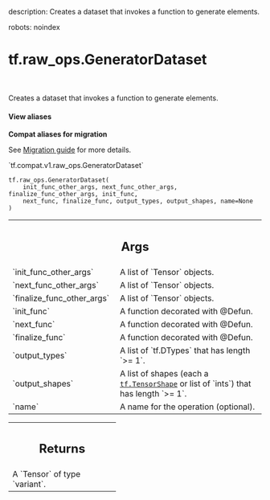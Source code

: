 description: Creates a dataset that invokes a function to generate elements.

robots: noindex

# tf.raw_ops.GeneratorDataset

<!-- Insert buttons and diff -->

<table class="tfo-notebook-buttons tfo-api nocontent" align="left">

</table>



Creates a dataset that invokes a function to generate elements.

<section class="expandable">
  <h4 class="showalways">View aliases</h4>
  <p>
<b>Compat aliases for migration</b>
<p>See
<a href="https://www.tensorflow.org/guide/migrate">Migration guide</a> for
more details.</p>
<p>`tf.compat.v1.raw_ops.GeneratorDataset`</p>
</p>
</section>

<pre class="devsite-click-to-copy prettyprint lang-py tfo-signature-link">
<code>tf.raw_ops.GeneratorDataset(
    init_func_other_args, next_func_other_args, finalize_func_other_args, init_func,
    next_func, finalize_func, output_types, output_shapes, name=None
)
</code></pre>



<!-- Placeholder for "Used in" -->


<!-- Tabular view -->
 <table class="responsive fixed orange">
<colgroup><col width="214px"><col></colgroup>
<tr><th colspan="2"><h2 class="add-link">Args</h2></th></tr>

<tr>
<td>
`init_func_other_args`
</td>
<td>
A list of `Tensor` objects.
</td>
</tr><tr>
<td>
`next_func_other_args`
</td>
<td>
A list of `Tensor` objects.
</td>
</tr><tr>
<td>
`finalize_func_other_args`
</td>
<td>
A list of `Tensor` objects.
</td>
</tr><tr>
<td>
`init_func`
</td>
<td>
A function decorated with @Defun.
</td>
</tr><tr>
<td>
`next_func`
</td>
<td>
A function decorated with @Defun.
</td>
</tr><tr>
<td>
`finalize_func`
</td>
<td>
A function decorated with @Defun.
</td>
</tr><tr>
<td>
`output_types`
</td>
<td>
A list of `tf.DTypes` that has length `>= 1`.
</td>
</tr><tr>
<td>
`output_shapes`
</td>
<td>
A list of shapes (each a <a href="../../tf/TensorShape.md"><code>tf.TensorShape</code></a> or list of `ints`) that has length `>= 1`.
</td>
</tr><tr>
<td>
`name`
</td>
<td>
A name for the operation (optional).
</td>
</tr>
</table>



<!-- Tabular view -->
 <table class="responsive fixed orange">
<colgroup><col width="214px"><col></colgroup>
<tr><th colspan="2"><h2 class="add-link">Returns</h2></th></tr>
<tr class="alt">
<td colspan="2">
A `Tensor` of type `variant`.
</td>
</tr>

</table>


